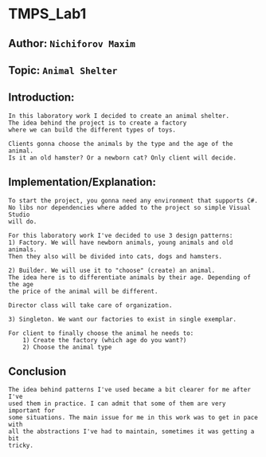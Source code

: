 # TMPS_Lab1

## Author: `Nichiforov Maxim`
## Topic: `Animal Shelter`

## Introduction:
    In this laboratory work I decided to create an animal shelter.
    The idea behind the project is to create a factory
    where we can build the different types of toys.

    Clients gonna choose the animals by the type and the age of the animal.
    Is it an old hamster? Or a newborn cat? Only client will decide.

## Implementation/Explanation:
    To start the project, you gonna need any environment that supports C#.
    No libs nor dependencies where added to the project so simple Visual Studio
    will do.

    For this laboratory work I've decided to use 3 design patterns:
    1) Factory. We will have newborn animals, young animals and old animals.
    Then they also will be divided into cats, dogs and hamsters.

    2) Builder. We will use it to "choose" (create) an animal.
    The idea here is to differentiate animals by their age. Depending of the age
    the price of the animal will be different.

    Director class will take care of organization.

    3) Singleton. We want our factories to exist in single exemplar.

    For client to finally choose the animal he needs to:
        1) Create the factory (which age do you want?)
        2) Choose the animal type            

## Conclusion
    The idea behind patterns I've used became a bit clearer for me after I've
    used them in practice. I can admit that some of them are very important for
    some situations. The main issue for me in this work was to get in pace with
    all the abstractions I've had to maintain, sometimes it was getting a bit
    tricky.
